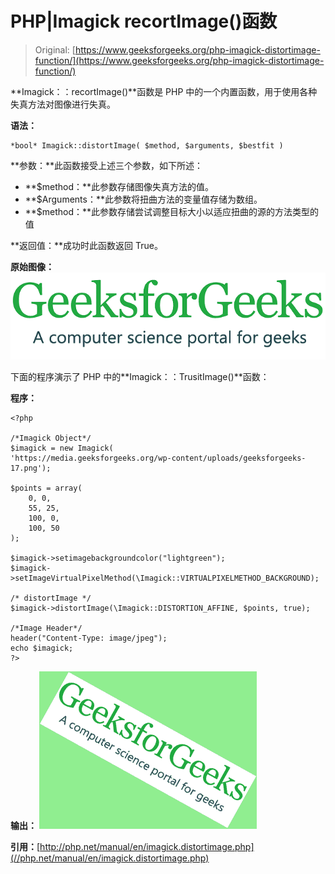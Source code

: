 # PHP|Imagick recortImage()函数

> Original: [https://www.geeksforgeeks.org/php-imagick-distortimage-function/](https://www.geeksforgeeks.org/php-imagick-distortimage-function/)

**Imagick：：recortImage()**函数是 PHP 中的一个内置函数，用于使用各种失真方法对图像进行失真。

**语法：**

```
*bool* Imagick::distortImage( $method, $arguments, $bestfit )
```

**参数：**此函数接受上述三个参数，如下所述：

*   **$method：**此参数存储图像失真方法的值。
*   **$Arguments：**此参数将扭曲方法的变量值存储为数组。
*   **$method：**此参数存储尝试调整目标大小以适应扭曲的源的方法类型的值

**返回值：**成功时此函数返回 True。

**原始图像：**
![](img/f3f9ad737830ec5f484ea0965e65694b.png)

下面的程序演示了 PHP 中的**Imagick：：TrusitImage()**函数：

**程序：**

```
<?php 

/*Imagick Object*/
$imagick = new Imagick(
'https://media.geeksforgeeks.org/wp-content/uploads/geeksforgeeks-17.png');

$points = array(
    0, 0,
    55, 25,
    100, 0,
    100, 50
);

$imagick->setimagebackgroundcolor("lightgreen");
$imagick->setImageVirtualPixelMethod(\Imagick::VIRTUALPIXELMETHOD_BACKGROUND);

/* distortImage */
$imagick->distortImage(\Imagick::DISTORTION_AFFINE, $points, true);

/*Image Header*/
header("Content-Type: image/jpeg");
echo $imagick;
?>
```

**输出：**
![](img/51306a1b4f735dff43455178cea7c715.png)

**引用：**[http://php.net/manual/en/imagick.distortimage.php](//php.net/manual/en/imagick.distortimage.php)